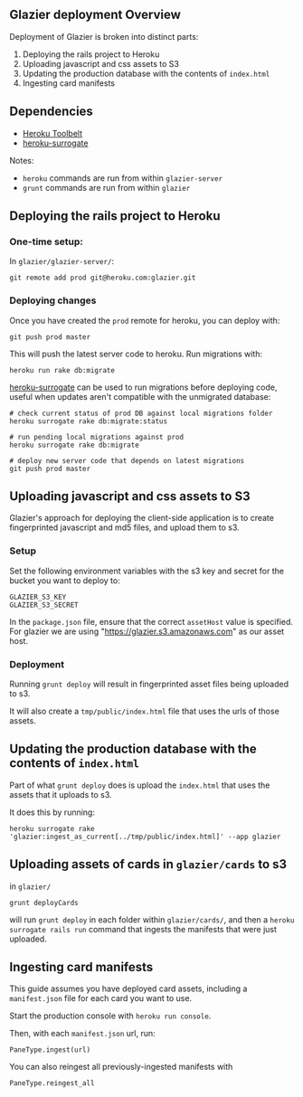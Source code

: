 ## Glazier deployment Overview

Deployment of Glazier is broken into distinct parts:

  1. Deploying the rails project to Heroku
  2. Uploading javascript and css assets to S3
  3. Updating the production database with the contents of `index.html`
  4. Ingesting card manifests


## Dependencies

 * [Heroku Toolbelt](https://toolbelt.heroku.com/)
 * [heroku-surrogate](https://github.com/tpope/heroku-surrogate)

Notes:

 * `heroku` commands are run from within `glazier-server`
 * `grunt` commands are run from within `glazier`

## Deploying the rails project to Heroku

### One-time setup:

In `glazier/glazier-server/`:

    git remote add prod git@heroku.com:glazier.git

### Deploying changes

Once you have created the `prod` remote for heroku, you can deploy with:

    git push prod master

This will push the latest server code to heroku.  Run migrations with:

    heroku run rake db:migrate

[heroku-surrogate](https://github.com/tpope/heroku-surrogate) can be used to run migrations before deploying code,
useful when updates aren't compatible with the unmigrated database:

    # check current status of prod DB against local migrations folder
    heroku surrogate rake db:migrate:status

    # run pending local migrations against prod
    heroku surrogate rake db:migrate

    # deploy new server code that depends on latest migrations
    git push prod master

## Uploading javascript and css assets to S3

Glazier's approach for deploying the client-side application is to create fingerprinted javascript and md5 files, and upload them to s3.

### Setup

Set the following environment variables with the s3 key and secret for the bucket you want to deploy to:

    GLAZIER_S3_KEY
    GLAZIER_S3_SECRET

In the `package.json` file, ensure that the correct `assetHost` value is specified.  For glazier we are using "https://glazier.s3.amazonaws.com" as our asset host.

### Deployment

Running `grunt deploy` will result in fingerprinted asset files being uploaded to s3.

It will also create a `tmp/public/index.html` file that uses the urls of those assets.

## Updating the production database with the contents of `index.html`

Part of what `grunt deploy` does is upload the `index.html` that uses the assets that it uploads to s3.

It does this by running:

    heroku surrogate rake 'glazier:ingest_as_current[../tmp/public/index.html]' --app glazier

## Uploading assets of cards in `glazier/cards` to s3

in `glazier/`

    grunt deployCards

will run `grunt deploy` in each folder within `glazier/cards/`, and then a `heroku surrogate rails run` command that ingests the manifests that were just uploaded.

## Ingesting card manifests

This guide assumes you have deployed card assets, including a `manifest.json` file for each card you want to use.

Start the production console with `heroku run console`.

Then, with each `manifest.json` url, run:

    PaneType.ingest(url)

You can also reingest all previously-ingested manifests with

    PaneType.reingest_all


